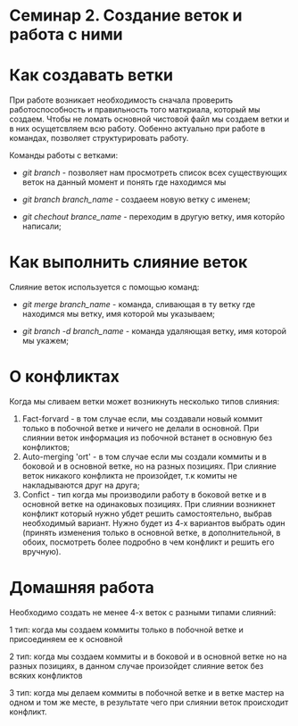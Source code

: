 # Семинар 2. Создание веток и работа с ними

# Как создавать ветки
При работе возникает необходимость сначала проверить работоспособность и правильность того маткриала, который мы создаем. Чтобы не ломать основной чистовой файл мы создаем ветки и в них осущетсвляем всю работу.
Ообенно актуально при работе в командах, позволяет структурировать работу.

Команды работы с ветками:
 * *git branch* - позволяет нам просмотреть список всех существующих веток на данный момент и понять где находимся мы

 * *git branch branch_name* -  создаеем новую ветку с именем;

 * *git chechout brance_name* - переходим в другую ветку, имя которйо написали;

# Как выполнить слияние веток

Слияние веток используется с помощью команд:
* *git merge branch_name* -  команда, сливающая в ту ветку где находимся мы ветку, имя которой мы указываем;

* *git branch -d branch_name* - команда удаляющая ветку, имя которой мы укажем;

# О конфликтах

Когда мы сливаем ветки может возникнуть несколько типов слияния:

1. Fact-forvard - в том случае если, мы создавали новый коммит только в побочной ветке и ничего не делали в основной. При слиянии веток информация из побочной встанет в основную без конфликтов;
2. Auto-merging 'ort'  -  в том случае если мы  создали коммиты и в боковой и в основной ветке, но на разных позициях. При слияние веток никакого конфликта не произойдет, т.к комиты не накладываются друг на друга;
3. Confict -  тип когда мы производили работу в боковой ветке и в основной ветке на одинаковых позициях. При слиянии возникнет конфликт который нужно убдет решить самостоятельно, выбрав необходимый вариант. Нужно будет из 4-х вариантов выбрать один (принять изменения только в основной ветке, в дополнительной, в обоих, посмотреть более подробно в чем конфликт и решить его вручную).


# Домашняя работа

Необходимо создать не менее 4-х веток с разными типами слияний:

1 тип: когда мы создаем коммиты только в побочной ветке и присоединяем ее к основной

2 тип: когда мы создаем коммиты и в боковой и в основной ветке но на разных позициях, в данном случае произойдет слияние веток без всяких конфликтов

3 тип: когда мы делаем коммиты в побочной ветке и в ветке мастер на одном и том же месте, в результате чего при слиянии веток происходит конфликт.

